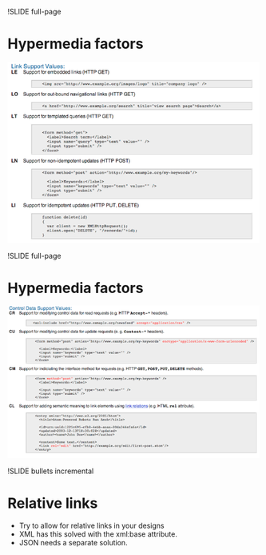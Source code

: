 !SLIDE full-page
# Hypermedia factors #
![Link support](link-support.png)

!SLIDE full-page
# Hypermedia factors #
![Control Data support](control-data-support.png)


!SLIDE bullets incremental
# Relative links #
* Try to allow for relative links in your designs
* XML has this solved with the xml:base attribute.
* JSON needs a separate solution.